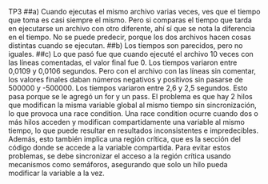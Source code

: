 TP3
##a) Cuando ejecutas el mismo archivo varias veces, ves que el tiempo que toma es casi siempre el mismo. Pero si comparas el tiempo que tarda en ejecutarse un archivo con otro diferente, ahí sí que se nota la diferencia en el tiempo. No se puede predecir, porque los dos archivos hacen cosas distintas cuando se ejecutan.
##b) Los tiempos son parecidos, pero no iguales.
##c) Lo que pasó fue que cuando ejecuté el archivo 10 veces con las líneas comentadas, el valor final fue 0. Los tiempos variaron entre 0,0109 y 0,0106 segundos. Pero con el archivo con las líneas sin comentar, los valores finales daban números negativos y positivos sin pasarse de 500000 y -500000. Los tiempos variaron entre 2,6 y 2,5 segundos. Esto pasa porque se le agregó un for y un pass.
El problema es que hay 2 hilos que modifican la misma variable global al mismo tiempo sin sincronización, lo que provoca una race condition. Una race condition ocurre cuando dos o más hilos acceden y modifican compartidamente una variable al mismo tiempo, lo que puede resultar en resultados inconsistentes e impredecibles.
Además, esto también implica una región crítica, que es la sección del código donde se accede a la variable compartida. Para evitar estos problemas, se debe sincronizar el acceso a la región crítica usando mecanismos como semáforos, asegurando que solo un hilo pueda modificar la variable a la vez.

